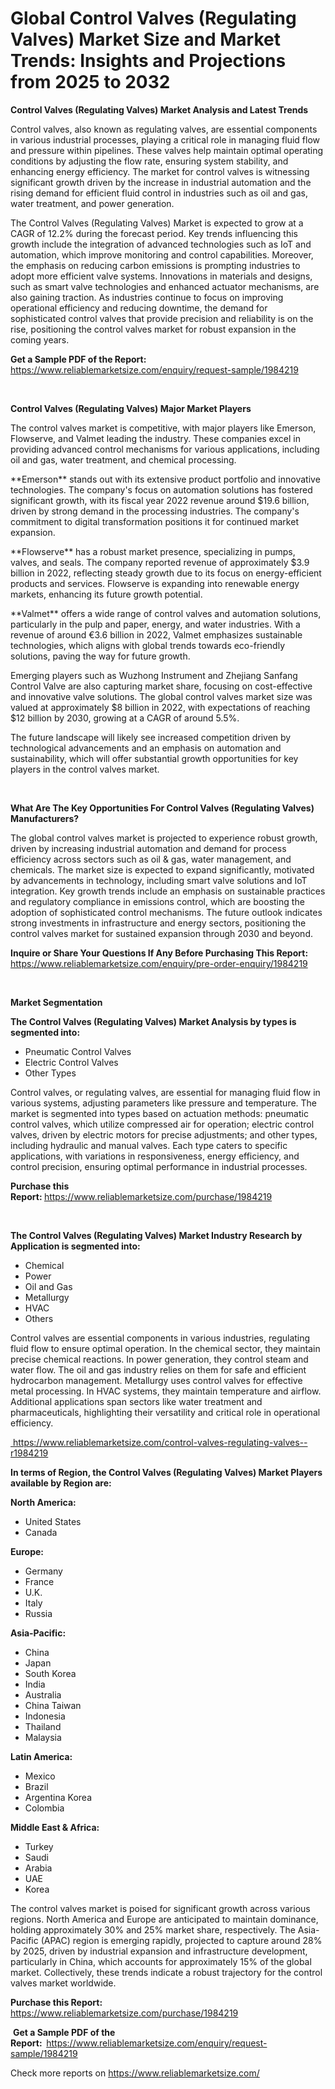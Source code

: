 <p><h1>Global Control Valves (Regulating Valves) Market Size and Market Trends: Insights and Projections from 2025 to 2032</h1></p><p><strong>Control Valves (Regulating Valves) Market Analysis and Latest Trends</strong></p>
<p><p>Control valves, also known as regulating valves, are essential components in various industrial processes, playing a critical role in managing fluid flow and pressure within pipelines. These valves help maintain optimal operating conditions by adjusting the flow rate, ensuring system stability, and enhancing energy efficiency. The market for control valves is witnessing significant growth driven by the increase in industrial automation and the rising demand for efficient fluid control in industries such as oil and gas, water treatment, and power generation.</p><p>The Control Valves (Regulating Valves) Market is expected to grow at a CAGR of 12.2% during the forecast period. Key trends influencing this growth include the integration of advanced technologies such as IoT and automation, which improve monitoring and control capabilities. Moreover, the emphasis on reducing carbon emissions is prompting industries to adopt more efficient valve systems. Innovations in materials and designs, such as smart valve technologies and enhanced actuator mechanisms, are also gaining traction. As industries continue to focus on improving operational efficiency and reducing downtime, the demand for sophisticated control valves that provide precision and reliability is on the rise, positioning the control valves market for robust expansion in the coming years.</p></p>
<p><strong>Get a Sample PDF of the Report:&nbsp;</strong> <a href="https://www.reliablemarketsize.com/enquiry/request-sample/1984219?utm_campaign=2334&utm_medium=2&utm_source=Github&utm_content=ia&utm_term=02032025&utm_id=control-valves-regulating-valves">https://www.reliablemarketsize.com/enquiry/request-sample/1984219</a></p>
<p>&nbsp;</p>
<p><strong>Control Valves (Regulating Valves) Major Market Players</strong></p>
<p><p>The control valves market is competitive, with major players like Emerson, Flowserve, and Valmet leading the industry. These companies excel in providing advanced control mechanisms for various applications, including oil and gas, water treatment, and chemical processing.</p><p>**Emerson** stands out with its extensive product portfolio and innovative technologies. The company's focus on automation solutions has fostered significant growth, with its fiscal year 2022 revenue around $19.6 billion, driven by strong demand in the processing industries. The company's commitment to digital transformation positions it for continued market expansion.</p><p>**Flowserve** has a robust market presence, specializing in pumps, valves, and seals. The company reported revenue of approximately $3.9 billion in 2022, reflecting steady growth due to its focus on energy-efficient products and services. Flowserve is expanding into renewable energy markets, enhancing its future growth potential.</p><p>**Valmet** offers a wide range of control valves and automation solutions, particularly in the pulp and paper, energy, and water industries. With a revenue of around €3.6 billion in 2022, Valmet emphasizes sustainable technologies, which aligns with global trends towards eco-friendly solutions, paving the way for future growth.</p><p>Emerging players such as Wuzhong Instrument and Zhejiang Sanfang Control Valve are also capturing market share, focusing on cost-effective and innovative valve solutions. The global control valves market size was valued at approximately $8 billion in 2022, with expectations of reaching $12 billion by 2030, growing at a CAGR of around 5.5%. </p><p>The future landscape will likely see increased competition driven by technological advancements and an emphasis on automation and sustainability, which will offer substantial growth opportunities for key players in the control valves market.</p></p>
<p>&nbsp;</p>
<p><strong>What Are The Key Opportunities For Control Valves (Regulating Valves) Manufacturers?</strong></p>
<p><p>The global control valves market is projected to experience robust growth, driven by increasing industrial automation and demand for process efficiency across sectors such as oil & gas, water management, and chemicals. The market size is expected to expand significantly, motivated by advancements in technology, including smart valve solutions and IoT integration. Key growth trends include an emphasis on sustainable practices and regulatory compliance in emissions control, which are boosting the adoption of sophisticated control mechanisms. The future outlook indicates strong investments in infrastructure and energy sectors, positioning the control valves market for sustained expansion through 2030 and beyond.</p></p>
<p><strong>Inquire or Share Your Questions If Any Before Purchasing This Report:</strong> <a href="https://www.reliablemarketsize.com/enquiry/pre-order-enquiry/1984219?utm_campaign=2334&utm_medium=2&utm_source=Github&utm_content=ia&utm_term=02032025&utm_id=control-valves-regulating-valves">https://www.reliablemarketsize.com/enquiry/pre-order-enquiry/1984219</a></p>
<p>&nbsp;</p>
<p><strong>Market Segmentation</strong></p>
<p><strong>The Control Valves (Regulating Valves) Market Analysis by types is segmented into:</strong></p>
<p><ul><li>Pneumatic Control Valves</li><li>Electric Control Valves</li><li>Other Types</li></ul></p>
<p><p>Control valves, or regulating valves, are essential for managing fluid flow in various systems, adjusting parameters like pressure and temperature. The market is segmented into types based on actuation methods: pneumatic control valves, which utilize compressed air for operation; electric control valves, driven by electric motors for precise adjustments; and other types, including hydraulic and manual valves. Each type caters to specific applications, with variations in responsiveness, energy efficiency, and control precision, ensuring optimal performance in industrial processes.</p></p>
<p><strong>Purchase this Report:&nbsp;</strong><a href="https://www.reliablemarketsize.com/purchase/1984219?utm_campaign=2334&utm_medium=2&utm_source=Github&utm_content=ia&utm_term=02032025&utm_id=control-valves-regulating-valves">https://www.reliablemarketsize.com/purchase/1984219</a></p>
<p>&nbsp;</p>
<p><strong>The Control Valves (Regulating Valves) Market Industry Research by Application is segmented into:</strong></p>
<p><ul><li>Chemical</li><li>Power</li><li>Oil and Gas</li><li>Metallurgy</li><li>HVAC</li><li>Others</li></ul></p>
<p><p>Control valves are essential components in various industries, regulating fluid flow to ensure optimal operation. In the chemical sector, they maintain precise chemical reactions. In power generation, they control steam and water flow. The oil and gas industry relies on them for safe and efficient hydrocarbon management. Metallurgy uses control valves for effective metal processing. In HVAC systems, they maintain temperature and airflow. Additional applications span sectors like water treatment and pharmaceuticals, highlighting their versatility and critical role in operational efficiency.</p></p>
<p><a href="https://www.reliablemarketsize.com/control-valves-regulating-valves--r1984219?utm_campaign=2334&utm_medium=2&utm_source=Github&utm_content=ia&utm_term=02032025&utm_id=control-valves-regulating-valves">&nbsp;https://www.reliablemarketsize.com/control-valves-regulating-valves--r1984219</a></p>
<p><strong>In terms of Region, the Control Valves (Regulating Valves) Market Players available by Region are:</strong></p>
<p>
    <p> <strong> North America: </strong>
        <ul>
            <li>United States</li>
            <li>Canada</li>
        </ul>
        </p> 
    <p> <strong> Europe: </strong>
        <ul>
            <li>Germany</li>
            <li>France</li>
            <li>U.K.</li>
            <li>Italy</li>
            <li>Russia</li>
        </ul>
        </p> 
    <p> <strong> Asia-Pacific: </strong>
        <ul>
            <li>China</li>
            <li>Japan</li>
            <li>South Korea</li>
            <li>India</li>
            <li>Australia</li>
            <li>China Taiwan</li>
            <li>Indonesia</li>
            <li>Thailand</li>
            <li>Malaysia</li>
        </ul>
        </p> 
    <p> <strong> Latin America: </strong>
        <ul>
            <li>Mexico</li>
            <li>Brazil</li>
            <li>Argentina Korea</li>
            <li>Colombia</li>
        </ul>
        </p> 
    <p> <strong> Middle East & Africa: </strong>
        <ul>
            <li>Turkey</li>
            <li>Saudi</li>
            <li>Arabia</li>
            <li>UAE</li>
            <li>Korea</li>
        </ul>
    </p>
    </p>
<p><p>The control valves market is poised for significant growth across various regions. North America and Europe are anticipated to maintain dominance, holding approximately 30% and 25% market share, respectively. The Asia-Pacific (APAC) region is emerging rapidly, projected to capture around 28% by 2025, driven by industrial expansion and infrastructure development, particularly in China, which accounts for approximately 15% of the global market. Collectively, these trends indicate a robust trajectory for the control valves market worldwide.</p></p>
<p><strong>Purchase this Report: </strong><a href="https://www.reliablemarketsize.com/purchase/1984219?utm_campaign=2334&utm_medium=2&utm_source=Github&utm_content=ia&utm_term=02032025&utm_id=control-valves-regulating-valves">https://www.reliablemarketsize.com/purchase/1984219</a></p>
<p>&nbsp;<strong>Get a Sample PDF of the Report:&nbsp;&nbsp;</strong><a href="https://www.reliablemarketsize.com/enquiry/request-sample/1984219?utm_campaign=2334&utm_medium=2&utm_source=Github&utm_content=ia&utm_term=02032025&utm_id=control-valves-regulating-valves">https://www.reliablemarketsize.com/enquiry/request-sample/1984219</a></p>
<p><strong></strong></p>
<p>Check more reports on <a href="https://www.reliablemarketsize.com/?utm_campaign=2334&utm_medium=2&utm_source=Github&utm_content=ia&utm_term=02032025&utm_id=control-valves-regulating-valves">https://www.reliablemarketsize.com/</a></p>